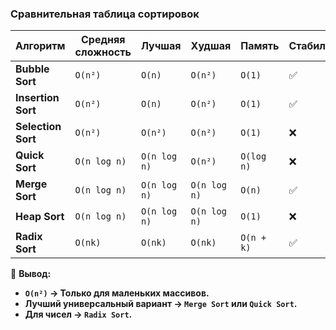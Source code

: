 ### **Сравнительная таблица сортировок**


| Алгоритм   | Средняя сложность | Лучшая | Худшая | Память | Стабильность |
| ------------------ | --------------------------------- | ------------ | ------------ | ------------ | ------------------------ |
| **Bubble Sort**    | `O(n²)`                          | `O(n)`       | `O(n²)`     | `O(1)`       | ✅                       |
| **Insertion Sort** | `O(n²)`                          | `O(n)`       | `O(n²)`     | `O(1)`       | ✅                       |
| **Selection Sort** | `O(n²)`                          | `O(n²)`     | `O(n²)`     | `O(1)`       | ❌                       |
| **Quick Sort**     | `O(n log n)`                      | `O(n log n)` | `O(n²)`     | `O(log n)`   | ❌                       |
| **Merge Sort**     | `O(n log n)`                      | `O(n log n)` | `O(n log n)` | `O(n)`       | ✅                       |
| **Heap Sort**      | `O(n log n)`                      | `O(n log n)` | `O(n log n)` | `O(1)`       | ❌                       |
| **Radix Sort**     | `O(nk)`                           | `O(nk)`      | `O(nk)`      | `O(n + k)`   | ✅                       |

🚀 **Вывод:**


* **`O(n²)` → Только для маленьких массивов.**
* **Лучший универсальный вариант → `Merge Sort` или `Quick Sort`.**
* **Для чисел → `Radix Sort`.**
